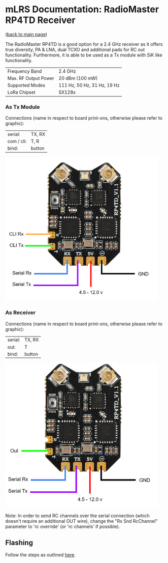# mLRS Documentation: RadioMaster RP4TD Receiver #

([back to main page](../README.md))

The RadioMaster RP4TD is a good option for a 2.4 GHz receiver as it offers true diversity, PA & LNA, dual TCXO and additional pads for RC out functionality.  Furthermore, it is able to be used as a Tx module with SiK like functionality.

<table>
  <tbody>
    <tr>
      <td>Frequency Band</td>
      <td>2.4 GHz</td>
    </tr>
    <tr>
      <td>Max. RF Output Power</td>
      <td>20 dBm (100 mW)</td>
    </tr>
    <tr>
      <td>Supported Modes</td>
      <td>111 Hz, 50 Hz, 31 Hz, 19 Hz</td>
    </tr>
    <tr>
      <td>LoRa Chipset</td>
      <td>SX128x</td>
    </tr>
  </tbody>
</table>

### As Tx Module ###

Connections (name in respect to board print-ons, otherwise please refer to graphic):

<table>
  <tbody>
    <tr>
      <td>serial:</td><td>TX, RX</td>
    </tr><tr>
      <td>com / cli:</td><td>T, R</td>
    </tr><tr>
      <td>bind:</td><td>button</td>
    </tr>
  </tbody>
</table>

<img src="images/RP4_Tx_Wiring.png" width="480">

### As Receiver ###

Connections (name in respect to board print-ons, otherwise please refer to graphic):

<table>
  <tbody>
    <tr>
      <td>serial:</td><td>TX, RX</td>
    </tr><tr>
      <td>out:</td><td>T</td>
    </tr><tr>
      <td>bind:</td><td>button</td>
    </tr>
  </tbody>
</table>

<img src="images/RP4_Rx_Wiring.png" width="480">

Note: In order to send RC channels over the serial connection (which doesn't require an additional OUT wire), change the "Rx Snd RcChannel" parameter to 'rc override' (or 'rc channels' if possible).

## Flashing ##

Follow the steps as outlined [here](ELRS_RECEIVERS.md#flashing).
